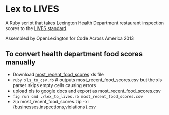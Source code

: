 # Lex to LIVES

A Ruby script that takes Lexington Health Department restaurant inspection
scores to the [LIVES standard](http://www.yelp.com/healthscores).

Assembled by OpenLexington for Code Across America 2013

## To convert health department food scores manually
* Download [most_recent_food_scores](http://www.lexingtonhealthdepartment.org/Portals/0/environmental%20health/most_recent_food_scores.xls) xls file
* `ruby xls_to_csv.rb` # outputs most_recent_food_scores.csv but the xls parser skips empty cells causing errors
* upload xls to google docs and export as most_recent_food_scores.csv
* `fig run cmd ./lex_to_lives.rb most_recent_food_scores.csv`
* zip most_recent_food_scores.zip -xi {businesses,inspections,violations}.csv
